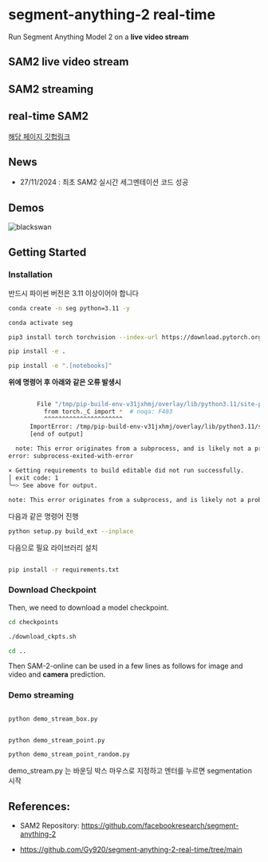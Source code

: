 # segment-anything-2 real-time
Run Segment Anything Model 2 on a **live video stream**

## SAM2 live video stream 

## SAM2 streaming 

## real-time SAM2

[해당 페이지 깃헙링크](https://github.com/khw11044/SAM2_streaming)


## News
- 27/11/2024 : 최초 SAM2 실시간 세그멘테이션 코드 성공 


## Demos

![blackswan](https://github.com/user-attachments/assets/f6848e51-37d7-4d51-82de-7a1b186320d7)

</div>


## Getting Started

### Installation

반드시 파이썬 버전은 3.11 이상이어야 합니다

```bash
conda create -n seg python=3.11 -y

conda activate seg 

pip3 install torch torchvision --index-url https://download.pytorch.org/whl/cu121

```


```bash
pip install -e .

pip install -e ".[notebooks]"

```

**위에 명령어 후 아래와 같은 오류 발생시**

```bash

        File "/tmp/pip-build-env-v31jxhmj/overlay/lib/python3.11/site-packages/torch/__init__.py", line 367, in <module>
          from torch._C import *  # noqa: F403
          ^^^^^^^^^^^^^^^^^^^^^^
      ImportError: /tmp/pip-build-env-v31jxhmj/overlay/lib/python3.11/site-packages/torch/lib/../../nvidia/cusparse/lib/libcusparse.so.12: undefined symbol: __nvJitLinkComplete_12_4, version libnvJitLink.so.12
      [end of output]
  
  note: This error originates from a subprocess, and is likely not a problem with pip.
error: subprocess-exited-with-error

× Getting requirements to build editable did not run successfully.
│ exit code: 1
╰─> See above for output.

note: This error originates from a subprocess, and is likely not a problem with pip.

```

다음과 같은 명령어 진행 

```bash
python setup.py build_ext --inplace
```

다음으로 필요 라이브러리 설치 

```bash

pip install -r requirements.txt

```


### Download Checkpoint

Then, we need to download a model checkpoint.

```bash
cd checkpoints

./download_ckpts.sh

cd ..
```

Then SAM-2-online can be used in a few lines as follows for image and video and **camera** prediction.

### Demo streaming 

```bash

python demo_stream_box.py


python demo_stream_point.py

python demo_stream_point_random.py

```

demo_stream.py 는 바운딩 박스 마우스로 지정하고 엔터를 누르면 segmentation 시작 



## References:

- SAM2 Repository: https://github.com/facebookresearch/segment-anything-2

- https://github.com/Gy920/segment-anything-2-real-time/tree/main